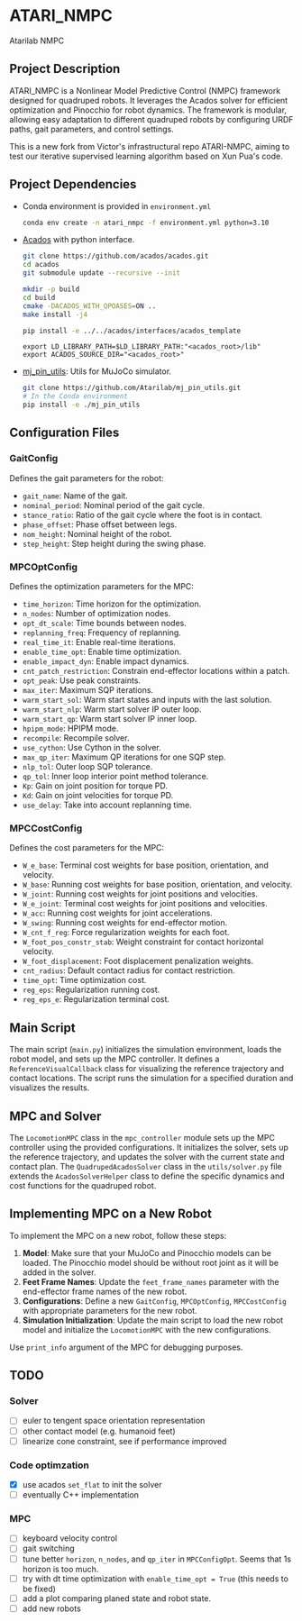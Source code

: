 # ATARI_NMPC
Atarilab NMPC

## Project Description
ATARI_NMPC is a Nonlinear Model Predictive Control (NMPC) framework designed for quadruped robots. It leverages the Acados solver for efficient optimization and Pinocchio for robot dynamics. The framework is modular, allowing easy adaptation to different quadruped robots by configuring URDF paths, gait parameters, and control settings.

This is a new fork from Victor's infrastructural repo ATARI-NMPC, aiming to test our iterative supervised learning algorithm based on Xun Pua's code.

## Project Dependencies
- Conda environment is provided in `environment.yml`
    ```bash
    conda env create -n atari_nmpc -f environment.yml python=3.10
    ```
- [Acados](https://docs.acados.org/) with python interface.
    ```bash
    git clone https://github.com/acados/acados.git
    cd acados
    git submodule update --recursive --init
    ```
    ```bash
    mkdir -p build
    cd build
    cmake -DACADOS_WITH_QPOASES=ON ..
    make install -j4
    ```
    ```bash
    pip install -e ../../acados/interfaces/acados_template
    ```
    ```
    export LD_LIBRARY_PATH=$LD_LIBRARY_PATH:"<acados_root>/lib"
    export ACADOS_SOURCE_DIR="<acados_root>"
    ```
- [mj_pin_utils](https://github.com/Atarilab/mj_pin_utils): Utils for MuJoCo simulator.
    ```bash
    git clone https://github.com/Atarilab/mj_pin_utils.git
    # In the Conda environment
    pip install -e ./mj_pin_utils
    ```


## Configuration Files
### GaitConfig
Defines the gait parameters for the robot:
- `gait_name`: Name of the gait.
- `nominal_period`: Nominal period of the gait cycle.
- `stance_ratio`: Ratio of the gait cycle where the foot is in contact.
- `phase_offset`: Phase offset between legs.
- `nom_height`: Nominal height of the robot.
- `step_height`: Step height during the swing phase.

### MPCOptConfig
Defines the optimization parameters for the MPC:
- `time_horizon`: Time horizon for the optimization.
- `n_nodes`: Number of optimization nodes.
- `opt_dt_scale`: Time bounds between nodes.
- `replanning_freq`: Frequency of replanning.
- `real_time_it`: Enable real-time iterations.
- `enable_time_opt`: Enable time optimization.
- `enable_impact_dyn`: Enable impact dynamics.
- `cnt_patch_restriction`: Constrain end-effector locations within a patch.
- `opt_peak`: Use peak constraints.
- `max_iter`: Maximum SQP iterations.
- `warm_start_sol`: Warm start states and inputs with the last solution.
- `warm_start_nlp`: Warm start solver IP outer loop.
- `warm_start_qp`: Warm start solver IP inner loop.
- `hpipm_mode`: HPIPM mode.
- `recompile`: Recompile solver.
- `use_cython`: Use Cython in the solver.
- `max_qp_iter`: Maximum QP iterations for one SQP step.
- `nlp_tol`: Outer loop SQP tolerance.
- `qp_tol`: Inner loop interior point method tolerance.
- `Kp`: Gain on joint position for torque PD.
- `Kd`: Gain on joint velocities for torque PD.
- `use_delay`: Take into account replanning time.

### MPCCostConfig
Defines the cost parameters for the MPC:
- `W_e_base`: Terminal cost weights for base position, orientation, and velocity.
- `W_base`: Running cost weights for base position, orientation, and velocity.
- `W_joint`: Running cost weights for joint positions and velocities.
- `W_e_joint`: Terminal cost weights for joint positions and velocities.
- `W_acc`: Running cost weights for joint accelerations.
- `W_swing`: Running cost weights for end-effector motion.
- `W_cnt_f_reg`: Force regularization weights for each foot.
- `W_foot_pos_constr_stab`: Weight constraint for contact horizontal velocity.
- `W_foot_displacement`: Foot displacement penalization weights.
- `cnt_radius`: Default contact radius for contact restriction.
- `time_opt`: Time optimization cost.
- `reg_eps`: Regularization running cost.
- `reg_eps_e`: Regularization terminal cost.

## Main Script
The main script (`main.py`) initializes the simulation environment, loads the robot model, and sets up the MPC controller. It defines a `ReferenceVisualCallback` class for visualizing the reference trajectory and contact locations. The script runs the simulation for a specified duration and visualizes the results.

## MPC and Solver
The `LocomotionMPC` class in the `mpc_controller` module sets up the MPC controller using the provided configurations. It initializes the solver, sets up the reference trajectory, and updates the solver with the current state and contact plan. The `QuadrupedAcadosSolver` class in the `utils/solver.py` file extends the `AcadosSolverHelper` class to define the specific dynamics and cost functions for the quadruped robot.

## Implementing MPC on a New Robot
To implement the MPC on a new robot, follow these steps:
1. **Model**: Make sure that your MuJoCo and Pinocchio models can be loaded. The Pinocchio model should be without root joint as it will be added in the solver.
2. **Feet Frame Names**: Update the `feet_frame_names` parameter with the end-effector frame names of the new robot.
3. **Configurations**: Define a new `GaitConfig`, `MPCOptConfig`, `MPCCostConfig` with appropriate parameters for the new robot.
4. **Simulation Initialization**: Update the main script to load the new robot model and initialize the `LocomotionMPC` with the new configurations.

Use `print_info` argument of the MPC for debugging purposes.


## TODO

### Solver
- [ ] euler to tengent space orientation representation
- [ ] other contact model (e.g. humanoid feet)
- [ ] linearize cone constraint, see if performance improved
  
### Code optimzation
- [x] use acados `set_flat` to init the solver
- [ ] eventually C++ implementation

### MPC
- [ ] keyboard velocity control
- [ ] gait switching
- [ ] tune better `horizon`, `n_nodes`, and `qp_iter` in `MPCConfigOpt`. Seems that 1s horizon is too much.
- [ ] try with dt time optimization with `enable_time_opt = True` (this needs to be fixed)
- [ ] add a plot comparing planed state and robot state.
- [ ] add new robots 
